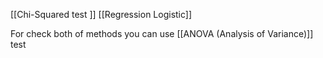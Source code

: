 [[Chi-Squared test ]]
[[Regression Logistic]]

For check both of methods you can use [[ANOVA (Analysis of Variance)]] test
